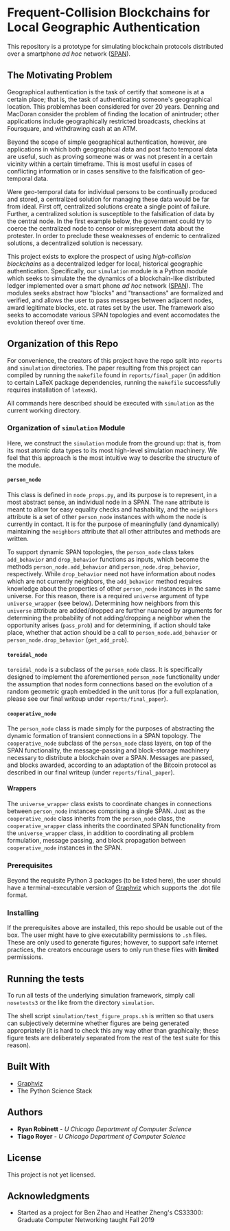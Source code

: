 # Frequent-Collision Blockchains for Local Geographic Authentication

This repository is a prototype for simulating blockchain protocols distributed over a smartphone *ad hoc* network
([SPAN](https://en.wikipedia.org/wiki/Smartphone_ad_hoc_network)).

## The Motivating Problem

Geographical authentication is the task of certify that
someone is at a certain place;
that is, the task of authenticating someone's geographical location.
This problemhas been considered for over 20 years.
Denning and MacDoran consider the problem of finding the location of anintruder;
other applications include geographically restricted broadcasts,
checkins at Foursquare, and withdrawing cash at an ATM.

Beyond the scope of simple geographical authentication, however, are applications in which both geographical data
and post facto temporal data are useful, such as proving someone was or was not present in a certain vicinity within
a certain timeframe. This is most useful in cases of conflicting information or in cases sensitive to the falsification
of geo-temporal data.

Were geo-temporal data for individual persons to be continually produced and stored, a centralized solution for
managing these data would be far from ideal. First off, centralized solutions create a single point of failure. Further,
a centralized solution is susceptible to the falsification of data by the central node. In the first example below, the
government could try to coerce the centralized node to censor or misrepresent data about the protester. In order
to preclude these weaknesses of endemic to centralized solutions, a decentralized solution is necessary.

This project exists to explore the prospect of using *high-collision blockchains* as a decentralized ledger for local, historical
geographic authentication. Specifically, our `simulation` module is a Python module which seeks to simulate the the dynamics of a
blockchain-like distributed ledger implemented over a smart phone *ad hoc* network ([SPAN](https://en.wikipedia.org/wiki/Smartphone_ad_hoc_network)).
The modules seeks abstract how "blocks" and "transactions" are formalized and verified, and allows the user to pass messages between adjacent nodes,
award legitimate blocks, etc. at rates set by the user. The framework also seeks to accomodate various SPAN topologies and event accomodates the evolution
thereof over time.

## Organization of this Repo

For convenience, the creators of this project have the repo split into `reports` and `simulation` directories. The paper resulting from this project can
compiled by running the `makefile` found in `reports/final_paper` (in addition to certain LaTeX package dependencies, running the `makefile`
successfully requires installation of `latexmk`).

All commands here described should be executed with `simulation` as the current working directory.

### Organization of `simulation` Module

Here, we construct the `simulation` module from the ground up: that is, from its most atomic data types to its most high-level simulation machinery.
We feel that this approach is the most intuitive way to describe the structure of the module.

#### `person_node`

This class is defined in `node_props.py`, and its purpose is to represent, in a most abstract sense, an individual node in a SPAN. The `name` attribute is
meant to allow for easy equality checks and hashability, and the `neighbors` attribute is a set of other `person_node` instances with whom the node is
currently in contact. It is for the purpose of meaningfully (and dynamically) maintaining the `neighbors` attribute that all other attributes
and methods are written.

To support dynamic SPAN topologies, the `person_node` class takes `add_behavior` and `drop_behavior` functions as inputs, which become the methods
`person_node.add_behavior` and `person_node.drop_behavior`, respectively. While `drop_behavior` need not have information about nodes which are not
currently neighbors, the `add_behavior` method requires knowledge about the properties of other `person_node` instances in the same universe. For this reason,
there is a required `universe` argument of type `universe_wrapper` (see below). Determining how neighbors from this `universe` attribute are added/dropped
are further nuanced by arguments for determining the probability of not adding/dropping a neighbor when the opportunity arises (`pass_prob`) and for determining,
if action should take place, whether that action should be a call to `person_node.add_behavior` or `person_node.drop_behavior` (`get_add_prob`).

#### `toroidal_node`

`toroidal_node` is a subclass of the `person_node` class. It is specifically designed to implement the aforementioned `person_node` functionality
under the assumption that nodes form connections based on the evolution of a random geometric graph embedded in the unit torus (for a full explanation,
please see our final writeup under `reports/final_paper`).

#### `cooperative_node`

The `person_node` class is made simply for the purposes of abstracting the dynamic formation of transient connections in a SPAN topology. The `cooperative_node`
subclass of the `person_node` class layers, on top of the SPAN functionality, the message-passing and block-storage machinery necessary to distribute a blockchain
over a SPAN. Messages are passed, and blocks awarded, according to an adaptation of the Bitcoin protocol as described in our final writeup (under
`reports/final_paper`).

#### Wrappers

The `universe_wrapper` class exists to coordinate changes in connections between `person_node` instances comprising a single SPAN. Just as the `cooperative_node`
class inherits from the `person_node` class, the `cooperative_wrapper` class inherits the coordinated SPAN functionality from the `universe_wrapper` class, in
addition to coordinating all problem formulation, message passing, and block propagation between `cooperative_node` instances in the SPAN.

### Prerequisites

Beyond the requisite Python 3 packages (to be listed here), the user should have a terminal-executable version
of [Graphviz](https://graphviz.org/) which supports the .dot file format.

### Installing

If the prerequisites above are installed, this repo should be usable out of the box.
The user might have to give executability permissions to `.sh` files. These are only used to generate figures;
however, to support safe internet practices, the creators encourage users to only run these files with **limited** permissions.

## Running the tests

To run all tests of the underlying simulation framework, simply call `nosetests3` or the like from the directory `simulation`.

The shell script `simulation/test_figure_props.sh` is written so that users can subjectively determine whether figures are being
generated appropriately (it is hard to check this any way other than graphically; these figure tests are deliberately separated
from the rest of the test suite for this reason).

## Built With

* [Graphviz](https://graphviz.org/)
* The Python Science Stack

## Authors

* **Ryan Robinett** - *U Chicago Department of Computer Science*
* **Tiago Royer** - *U Chicago Department of Computer Science*

## License

This project is not yet licensed.

## Acknowledgments

* Started as a project for Ben Zhao and Heather Zheng's CS33300: Graduate Computer Networking taught Fall 2019
